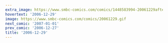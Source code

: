 ```yaml
---
extra_image: https://www.smbc-comics.com/comics/1448583994-20061229after.png
hovertext: '2006-12-29'
image: https://www.smbc-comics.com/comics/20061229.gif
next_comic: '2007-01-01'
prev_comic: '2006-12-27'
title: '2006-12-29'
---
```


